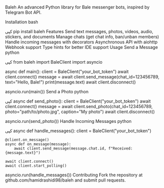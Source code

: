 Baleh
An advanced Python library for Bale messenger bots, inspired by Telegram Bot API.

Installation
bash

کپی
pip install baleh
Features
Send text messages, photos, videos, audio, stickers, and documents
Manage chats (get chat info, ban/unban members)
Handle incoming messages with decorators
Asynchronous API with aiohttp
Webhook support
Type hints for better IDE support
Usage
Send a Message
python

کپی
from baleh import BaleClient
import asyncio

async def main():
    client = BaleClient("your_bot_token")
    await client.connect()
    message = await client.send_message(chat_id=123456789, text="Hello, Bale!")
    print(message.text)
    await client.disconnect()

asyncio.run(main())
Send a Photo
python

کپی
async def send_photo():
    client = BaleClient("your_bot_token")
    await client.connect()
    message = await client.send_photo(chat_id=123456789, photo="path/to/photo.jpg", caption="My photo")
    await client.disconnect()

asyncio.run(send_photo())
Handle Incoming Messages
python

کپی
async def handle_messages():
    client = BaleClient("your_bot_token")
    
    @client.on_message()
    async def on_message(message):
        await client.send_message(message.chat.id, f"Received: {message.text}")
    
    await client.connect()
    await client.start_polling()

asyncio.run(handle_messages())
Contributing
Fork the repository at github.com/hamidrashidi98/baleh and submit pull requests.